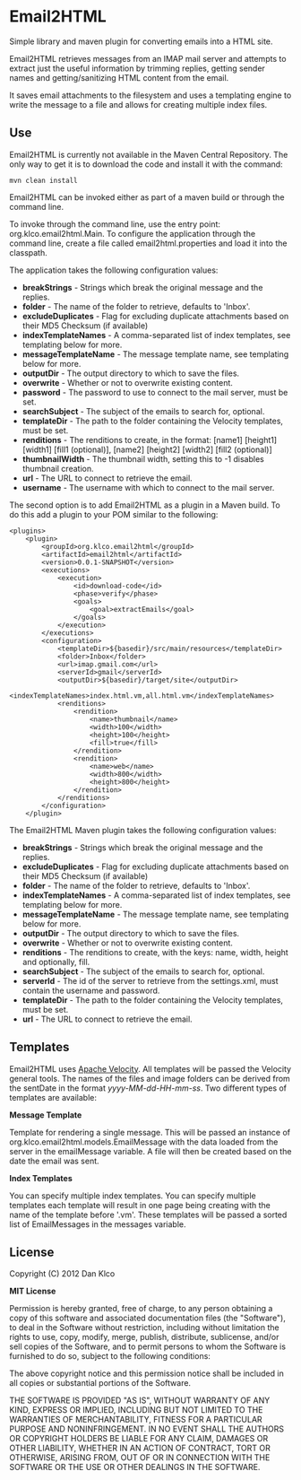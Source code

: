 Email2HTML
==========

Simple library and maven plugin for converting emails into a HTML site.

Email2HTML retrieves messages from an IMAP mail server and attempts to extract just the useful information by trimming replies, getting sender names and getting/sanitizing HTML content from the email.

It saves email attachments to the filesystem and uses a templating engine to write the message to a file and allows for creating multiple index files.

Use
----------

Email2HTML is currently not available in the Maven Central Repository.  The only way to get it is to download the code and install it with the command:

	mvn clean install

Email2HTML can be invoked either as part of a maven build or through the command line.

To invoke through the command line, use the entry point: org.klco.email2html.Main.  To configure the application through the command line, create a file called email2html.properties and load it into the classpath.

The application takes the following configuration values:

* **breakStrings** - Strings which break the original message and the replies.
* **folder** - The name of the folder to retrieve, defaults to 'Inbox'.
* **excludeDuplicates**  - Flag for excluding duplicate attachments based on their MD5 Checksum (if available)
* **indexTemplateNames** - A comma-separated list of index templates, see templating below for more.
* **messageTemplateName** - The message template name, see templating below for more.
* **outputDir** - The output directory to which to save the files.
* **overwrite** - Whether or not to overwrite existing content.
* **password** - The password to use to connect to the mail server, must be set.
* **searchSubject** - The subject of the emails to search for, optional.
* **templateDir** - The path to the folder containing the Velocity templates, must be set.
* **renditions** - The renditions to create, in the format: [name1] [height1] [width1] [fill1 (optional)], [name2] [height2] [width2] [fill2 (optional)]
* **thumbnailWidth** - The thumbnail width, setting this to -1 disables thumbnail creation.
* **url** - The URL to connect to retrieve the email.
* **username** - The username with which to connect to the mail server.

The second option is to add Email2HTML as a plugin in a Maven build.  To do this add a plugin to your POM similar to the following:

	<plugins>
		<plugin>
			<groupId>org.klco.email2html</groupId>
			<artifactId>email2html</artifactId>
			<version>0.0.1-SNAPSHOT</version>
			<executions>
				<execution>
					<id>download-code</id>
					<phase>verify</phase>
					<goals>
						<goal>extractEmails</goal>
					</goals>
				</execution>
			</executions>
			<configuration>
				<templateDir>${basedir}/src/main/resources</templateDir>
				<folder>Inbox</folder>
				<url>imap.gmail.com</url>
				<serverId>gmail</serverId>
				<outputDir>${basedir}/target/site</outputDir>
				<indexTemplateNames>index.html.vm,all.html.vm</indexTemplateNames>
				<renditions>
					<rendition>
						<name>thumbnail</name>
						<width>100</width>
						<height>100</height>
						<fill>true</fill>
					</rendition>
					<rendition>
						<name>web</name>
						<width>800</width>
						<height>800</height>
					</rendition>
				</renditions>
			</configuration>
		</plugin>

The Email2HTML Maven plugin takes the following configuration values:

* **breakStrings** - Strings which break the original message and the replies.
* **excludeDuplicates**  - Flag for excluding duplicate attachments based on their MD5 Checksum (if available)
* **folder** - The name of the folder to retrieve, defaults to 'Inbox'.
* **indexTemplateNames** - A comma-separated list of index templates, see templating below for more.
* **messageTemplateName** - The message template name, see templating below for more.
* **outputDir** - The output directory to which to save the files.
* **overwrite** - Whether or not to overwrite existing content.
* **renditions** - The renditions to create, with the keys: name, width, height and optionally, fill.
* **searchSubject** - The subject of the emails to search for, optional.
* **serverId** - The id of the server to retrieve from the settings.xml, must contain the username and password.
* **templateDir** - The path to the folder containing the Velocity templates, must be set.
* **url** - The URL to connect to retrieve the email.

Templates 
----------

Email2HTML uses [Apache Velocity](http://velocity.apache.org/).  All templates will be passed the Velocity general tools.  The names of the files and image folders can be derived from the sentDate in the format *yyyy-MM-dd-HH-mm-ss*.  Two different types of templates are available:

**Message Template**

Template for rendering a single message.  This will be passed an instance of org.klco.email2html.models.EmailMessage with the data loaded from the server in the emailMessage variable.  A file will then be created based on the date the email was sent.

**Index Templates**

You can specify multiple index templates.  You can specify multiple templates each template will result in one page being creating with the name of the template before '.vm'.  These templates will be passed a sorted list of EmailMessages in the messages variable.

License 
---------- 

Copyright (C) 2012  Dan Klco

**MIT License**

Permission is hereby granted, free of charge, to any person obtaining a copy of this software and associated documentation files (the "Software"), to deal in the Software without restriction, including without limitation the rights to use, copy, modify, merge, publish, distribute, sublicense, and/or sell copies of the Software, and to permit persons to whom the Software is furnished to do so, subject to the following conditions:

The above copyright notice and this permission notice shall be included in all copies or substantial portions of the Software.

THE SOFTWARE IS PROVIDED "AS IS", WITHOUT WARRANTY OF ANY KIND, EXPRESS OR IMPLIED, INCLUDING BUT NOT LIMITED TO THE WARRANTIES OF MERCHANTABILITY, FITNESS FOR A PARTICULAR PURPOSE AND NONINFRINGEMENT. IN NO EVENT SHALL THE AUTHORS OR COPYRIGHT HOLDERS BE LIABLE FOR ANY CLAIM, DAMAGES OR OTHER LIABILITY, WHETHER IN AN ACTION OF CONTRACT, TORT OR OTHERWISE, ARISING FROM, OUT OF OR IN CONNECTION WITH THE SOFTWARE OR THE USE OR OTHER DEALINGS IN THE SOFTWARE.
